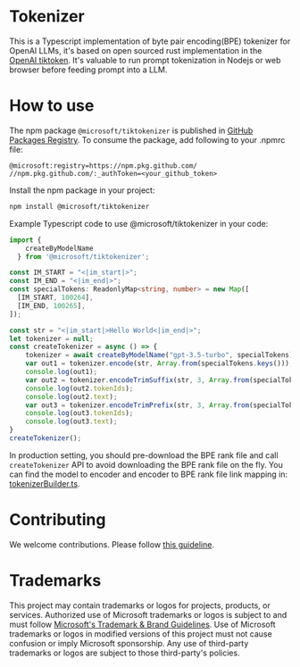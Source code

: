 # Tokenizer

This is a Typescript implementation of byte pair encoding(BPE) tokenizer for OpenAI LLMs, it's based on open sourced rust implementation in the [OpenAI tiktoken](https://github.com/openai/tiktoken). It's valuable to run prompt tokenization in Nodejs or web browser before feeding prompt into a LLM.


# How to use

The npm package `@microsoft/tiktokenizer` is published in [GitHub Packages Registry](https://docs.github.com/en/packages/working-with-a-github-packages-registry/working-with-the-npm-registry).
To consume the package, add following to your .npmrc file:
```
@microsoft:registry=https://npm.pkg.github.com/
//npm.pkg.github.com/:_authToken=<your_github_token>
```

Install the npm package in your project:

```bash
npm install @microsoft/tiktokenizer
```

Example Typescript code to use @microsoft/tiktokenizer in your code:
```typescript
import {
    createByModelName
  } from '@microsoft/tiktokenizer';

const IM_START = "<|im_start|>";
const IM_END = "<|im_end|>";
const specialTokens: ReadonlyMap<string, number> = new Map([
  [IM_START, 100264],
  [IM_END, 100265],
]);

const str = "<|im_start|>Hello World<|im_end|>";
let tokenizer = null;
const createTokenizer = async () => {
    tokenizer = await createByModelName("gpt-3.5-turbo", specialTokens);
    var out1 = tokenizer.encode(str, Array.from(specialTokens.keys()));
    console.log(out1);
    var out2 = tokenizer.encodeTrimSuffix(str, 3, Array.from(specialTokens.keys()));
    console.log(out2.tokenIds);
    console.log(out2.text);
    var out3 = tokenizer.encodeTrimPrefix(str, 3, Array.from(specialTokens.keys()));
    console.log(out3.tokenIds);
    console.log(out3.text);
}
createTokenizer();

```
In production setting, you should pre-download the BPE rank file and call `createTokenizer` API to avoid downloading the BPE rank file on the fly.
You can find the model to encoder and encoder to BPE rank file link mapping in: [tokenizerBuilder.ts](https://github.com/microsoft/Tokenizer/blob/44cc0d603b22483abcc71310e25b8b3746f32cd9/tokenizer_ts/src/tokenizerBuilder.ts#L201).

# Contributing

We welcome contributions. Please follow [this guideline](https://github.com/microsoft/Tokenizer/blob/main/CONTRIBUTING.md).

# Trademarks

This project may contain trademarks or logos for projects, products, or services. Authorized use of Microsoft 
trademarks or logos is subject to and must follow 
[Microsoft's Trademark & Brand Guidelines](https://www.microsoft.com/en-us/legal/intellectualproperty/trademarks/usage/general).
Use of Microsoft trademarks or logos in modified versions of this project must not cause confusion or imply Microsoft sponsorship.
Any use of third-party trademarks or logos are subject to those third-party's policies.

